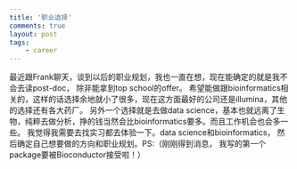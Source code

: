 ```yaml
---
title: '职业选择'
comments: true
layout: post
tags:
    - career
---
```


最近跟Frank聊天，谈到以后的职业规划，我也一直在想，现在能确定的就是我不会去读post-doc， 除非能拿到top school的offer。 
希望能做跟bioinformatics相关的，这样的话选择余地就小了很多，现在这方面最好的公司还是illumina，其他的选择还有各大药厂。
另外一个选择就是去做data science，基本也就远离了生物，纯粹去做分析，挣的钱当然会比bioinformatics要多。而且工作机会也会多一些。
我觉得我需要去找实习都去体验一下。data science和bioinformatics， 然后确定自己想要做的方向和职业规划。PS:（刚刚得到消息， 我写的第一个package要被Bioconductor接受啦！）